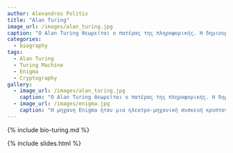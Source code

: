 ```yaml
---
author: Alexandros Politis
title: "Alan Turing"
image_url: /images/alan_turing.jpg
caption: "O Alan Turing θεωρείται ο πατέρας της πληροφορικής. Η δημιουργεία της μηχανής Τuring αποτέλεσε το προοίμιο των υπολογιστών. Χωρίς τον Turing η έκβαση του αγώνα των Συμμάχων στον Β Παγκόσμιο πόλεμο πιθανόν θα ήταν διαφορετική καθώς με την συμβολή του έσπασε ο κώδικας Enigma των Γερμανών."
categories:
  - biography
tags:
  - Alan Turing
  - Turing Machine
  - Enigma
  - Cryptography
gallery:
  - image_url: /images/alan_turing.jpg
    caption: "O Alan Turing θεωρείται ο πατέρας της πληροφορικής. Η δημιουργία της μηχανής Τuring αποτέλεσε το προοίμιο των υπολογιστών. Χωρίς τον Turing η έκβαση του αγώνα των Συμμάχων στον Β Παγκόσμιο πόλεμο πιθανόν θα ήταν διαφορετική καθώς με την συμβολή του έσπασε ο κώδικας Enigma των Γερμανών."
  - image_url: /images/enigma.jpg
    caption: "H μηχανη Enigma ήταν μια ηλεκτρο-μηχανική συσκευή κρυπτογράφησης ρότορα. Χρησιμοποίηθηκε εκτός των άλλων απο τους Γερμανούς κατά τον Β Παγκόσμιο Πόλεμο για την κρυπτογράφηση των μηνυμάτων."
---
```


{% include bio-turing.md %}

{% include slides.html  %}
